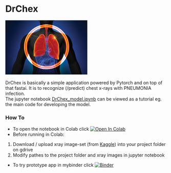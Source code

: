 # DrChex
  
<img src="photos/icon.jpg" width="256"/>

DrChex is basically a simple application powered by Pytorch and on top of that fastai. It is to recognize (/predict) chest x-rays with PNEUMONIA infection.  
The jupyter notebook [DrChex_model.ipynb](https://github.com/mohsen-saki/DrChex/blob/main/DrChex_model.ipynb) can be viewed as a tutorial eg. the main code for developing the model.  

### How To
* To open the notebook in Colab click [![Open In Colab](https://colab.research.google.com/assets/colab-badge.svg)](https://colab.research.google.com/github/mohsen-saki/DrChex/blob/main/DrChex_model.ipynb)
* Before running in Colab:
1. Download / upload xray image-set (from [Kaggle](https://www.kaggle.com/paultimothymooney/chest-xray-pneumonia)) into your project folder on gdrive
2. Modify pathes to the project folder and xray images in jupyter notebook
* To try prototype app in mybinder click [![Binder](https://mybinder.org/badge_logo.svg)](https://mybinder.org/v2/gh/mohsen-saki/DrChex/HEAD?urlpath=https%3A%2F%2Fgithub.com%2Fmohsen-saki%2FDrChex%2Fblob%2Fmain%2FDrChex_app.ipynb)
